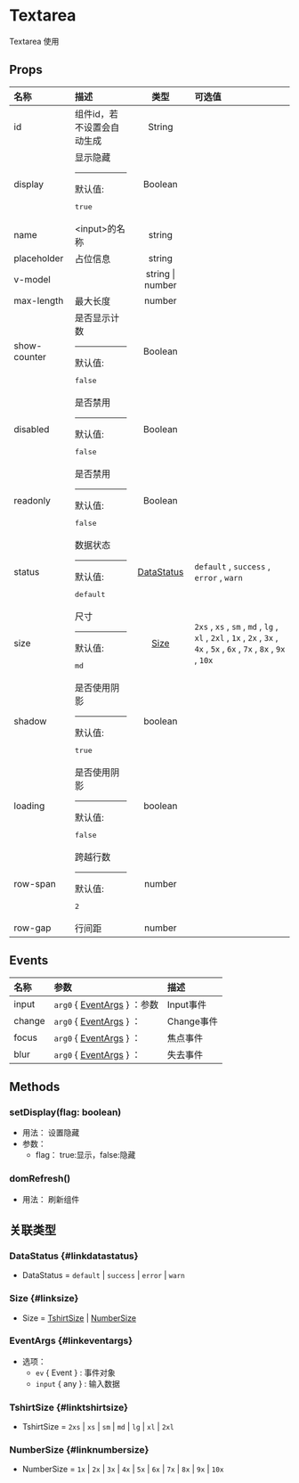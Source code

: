 # Textarea


Textarea 使用

## Props


<div class="props">

| 名称         | 描述                                        |              类型             | 可选值                                                                                                                  |
| :----------- | :------------------------------------------ | :---------------------------: | :---------------------------------------------------------------------------------------------------------------------- |
| id           | 组件id，若不设置会自动生成                  |             String            |                                                                                                                         |
| display      | 显示隐藏<hr>默认值:<br><pre>true</pre>      |            Boolean            |                                                                                                                         |
| name         | &lt;input&gt;的名称                         |             string            |                                                                                                                         |
| placeholder  | 占位信息                                    |             string            |                                                                                                                         |
| v-model      |                                             |        string \| number       |                                                                                                                         |
| max-length   | 最大长度                                    |             number            |                                                                                                                         |
| show-counter | 是否显示计数<hr>默认值:<br><pre>false</pre> |            Boolean            |                                                                                                                         |
| disabled     | 是否禁用<hr>默认值:<br><pre>false</pre>     |            Boolean            |                                                                                                                         |
| readonly     | 是否禁用<hr>默认值:<br><pre>false</pre>     |            Boolean            |                                                                                                                         |
| status       | 数据状态<hr>默认值:<br><pre>default</pre>   | [DataStatus](#linkdatastatus) | `default` , `success` , `error` , `warn`                                                                                |
| size         | 尺寸<hr>默认值:<br><pre>md</pre>            |       [Size](#linksize)       | `2xs` , `xs` , `sm` , `md` , `lg` , `xl` , `2xl` , `1x` , `2x` , `3x` , `4x` , `5x` , `6x` , `7x` , `8x` , `9x` , `10x` |
| shadow       | 是否使用阴影<hr>默认值:<br><pre>true</pre>  |            boolean            |                                                                                                                         |
| loading      | 是否使用阴影<hr>默认值:<br><pre>false</pre> |            boolean            |                                                                                                                         |
| row-span     | 跨越行数<hr>默认值:<br><pre>2</pre>         |             number            |                                                                                                                         |
| row-gap      | 行间距                                      |             number            |                                                                                                                         |

</div>



## Events


<div class="events">

| 名称   | 参数                                          | 描述       |
| :----- | :-------------------------------------------- | :--------- |
| input  | `arg0` { [EventArgs](#linkeventargs) } ：参数 | Input事件  |
| change | `arg0` { [EventArgs](#linkeventargs) } ：     | Change事件 |
| focus  | `arg0` { [EventArgs](#linkeventargs) } ：     | 焦点事件   |
| blur   | `arg0` { [EventArgs](#linkeventargs) } ：     | 失去事件   |

</div>



## Methods

### setDisplay(flag: boolean)
- 用法： 设置隐藏
- 参数：
	 - flag： true:显示，false:隐藏

### domRefresh()
- 用法： 刷新组件









## 关联类型



### DataStatus {#linkdatastatus}

- DataStatus = 	 `default` \| `success` \| `error` \| `warn`

### Size {#linksize}

- Size = 	 [TshirtSize](#linktshirtsize) \| [NumberSize](#linknumbersize)

### EventArgs {#linkeventargs}

- 选项：
	 - `ev` { Event } : 事件对象
	 - `input` { any } : 输入数据

### TshirtSize {#linktshirtsize}

- TshirtSize = 	 `2xs` \| `xs` \| `sm` \| `md` \| `lg` \| `xl` \| `2xl`

### NumberSize {#linknumbersize}

- NumberSize = 	 `1x` \| `2x` \| `3x` \| `4x` \| `5x` \| `6x` \| `7x` \| `8x` \| `9x` \| `10x`